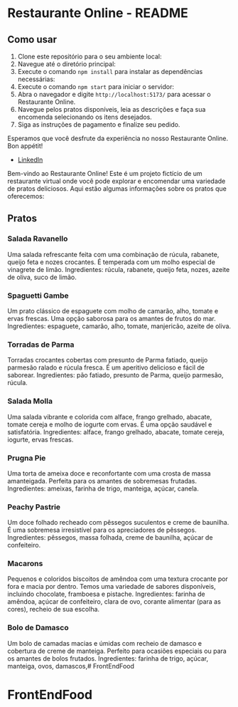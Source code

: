 # Restaurante Online - README

## Como usar

1. Clone este repositório para o seu ambiente local:
2. Navegue até o diretório principal:
3. Execute o comando `npm install` para instalar as dependências necessárias:
4. Execute o comando `npm start` para iniciar o servidor:
5. Abra o navegador e digite `http://localhost:5173/` para acessar o Restaurante Online.
6. Navegue pelos pratos disponíveis, leia as descrições e faça sua encomenda selecionando os itens desejados.
7. Siga as instruções de pagamento e finalize seu pedido.

Esperamos que você desfrute da experiência no nosso Restaurante Online. Bon appétit!

* [LinkedIn](https://www.linkedin.com/in/kelvin-vinicius-918981229/)

Bem-vindo ao Restaurante Online! Este é um projeto fictício de um restaurante virtual onde você pode explorar e encomendar uma variedade de pratos deliciosos. Aqui estão algumas informações sobre os pratos que oferecemos:

## Pratos

### Salada Ravanello
Uma salada refrescante feita com uma combinação de rúcula, rabanete, queijo feta e nozes crocantes. É temperada com um molho especial de vinagrete de limão. Ingredientes: rúcula, rabanete, queijo feta, nozes, azeite de oliva, suco de limão.

### Spaguetti Gambe
Um prato clássico de espaguete com molho de camarão, alho, tomate e ervas frescas. Uma opção saborosa para os amantes de frutos do mar. Ingredientes: espaguete, camarão, alho, tomate, manjericão, azeite de oliva.

### Torradas de Parma
Torradas crocantes cobertas com presunto de Parma fatiado, queijo parmesão ralado e rúcula fresca. É um aperitivo delicioso e fácil de saborear. Ingredientes: pão fatiado, presunto de Parma, queijo parmesão, rúcula.

### Salada Molla
Uma salada vibrante e colorida com alface, frango grelhado, abacate, tomate cereja e molho de iogurte com ervas. É uma opção saudável e satisfatória. Ingredientes: alface, frango grelhado, abacate, tomate cereja, iogurte, ervas frescas.

### Prugna Pie
Uma torta de ameixa doce e reconfortante com uma crosta de massa amanteigada. Perfeita para os amantes de sobremesas frutadas. Ingredientes: ameixas, farinha de trigo, manteiga, açúcar, canela.

### Peachy Pastrie
Um doce folhado recheado com pêssegos suculentos e creme de baunilha. É uma sobremesa irresistível para os apreciadores de pêssegos. Ingredientes: pêssegos, massa folhada, creme de baunilha, açúcar de confeiteiro.

### Macarons
Pequenos e coloridos biscoitos de amêndoa com uma textura crocante por fora e macia por dentro. Temos uma variedade de sabores disponíveis, incluindo chocolate, framboesa e pistache. Ingredientes: farinha de amêndoa, açúcar de confeiteiro, clara de ovo, corante alimentar (para as cores), recheio de sua escolha.

### Bolo de Damasco
Um bolo de camadas macias e úmidas com recheio de damasco e cobertura de creme de manteiga. Perfeito para ocasiões especiais ou para os amantes de bolos frutados. Ingredientes: farinha de trigo, açúcar, manteiga, ovos, damascos,# FrontEndFood
# FrontEndFood
